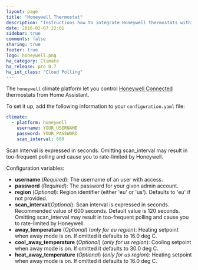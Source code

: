 ```yaml
---
layout: page
title: "Honeywell Thermostat"
description: "Instructions how to integrate Honeywell thermostats within Home Assistant."
date: 2016-02-07 22:01
sidebar: true
comments: false
sharing: true
footer: true
logo: honeywell.png
ha_category: Climate
ha_release: pre 0.7
ha_iot_class: "Cloud Polling" 
---
```



The `honeywell` climate platform let you control [Honeywell Connected](http://getconnected.honeywell.com/en/) thermostats from Home Assistant.

To set it up, add the following information to your `configuration.yaml` file:

```yaml
climate:
  - platform: honeywell
    username: YOUR_USERNAME
    password: YOUR_PASSWORD
    scan_interval: 600
```
<p class='note'>
Scan interval is expressed in seconds. Omitting scan_interval may result in too-frequent polling and cause you to rate-limited by Honeywell.
</p>

Configuration variables:

- **username** (*Required*): The username of an user with access.
- **password** (*Required*): The password for your given admin account.
- **region** (*Optional*): Region identifier (either 'eu' or 'us'). Defaults to 'eu' if not provided.
- **scan_interval**(*Optional*): Scan interval is expressed in seconds. Recommended value of 600 seconds. Default value is 120 seconds. Omitting scan_interval may result in too-frequent polling and cause you to rate-limited by Honeywell.
- **away_temperature** (*Optional*) (*only for eu region*): Heating setpoint when away mode is on. If omitted it defaults to 16.0 deg C.
- **cool_away_temperature** (*Optional*) (*only for us region*): Cooling setpoint when away mode is on. If omitted it defaults to 30.0 deg C.
- **heat_away_temperature** (*Optional*) (*only for us region*): Heating setpoint when away mode is on. If omitted it defaults to 16.0 deg C.

